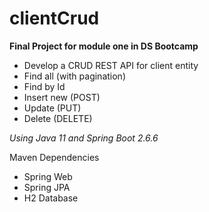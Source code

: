# clientCrud

**Final Project for module one in DS Bootcamp**

- Develop a CRUD REST API for client entity
-  Find all (with pagination)
-  Find by Id
-  Insert new (POST)
-  Update (PUT)
-  Delete (DELETE)

*Using Java 11 and Spring Boot 2.6.6*

Maven Dependencies
- Spring Web
- Spring JPA
- H2 Database
